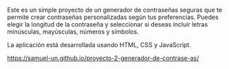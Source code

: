Este es un simple proyecto de un generador de contraseñas seguras que te permite crear contraseñas personalizadas según tus preferencias. Puedes elegir la longitud de la contraseña y seleccionar si deseas incluir letras minúsculas, mayúsculas, números y símbolos.

La aplicación está desarrollada usando HTML, CSS y JavaScript.

https://samuel-un.github.io/proyecto-2-generador-de-contrase-as/
